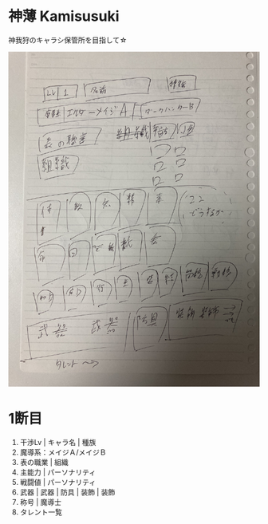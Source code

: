 # 神薄 Kamisusuki
神我狩のキャラシ保管所を目指して☆

![草案](souan.jpg)

# 1断目
1. 干渉Lv | キャラ名 | 種族
2. 魔導系：メイジＡ/メイジＢ
3. 表の職業 | 組織
4. 主能力 | パーソナリティ
5. 戦闘値 | パーソナリティ
6. 武器 | 武器 | 防具 | 装飾 | 装飾
7. 称号 | 魔導士
8. タレント一覧
